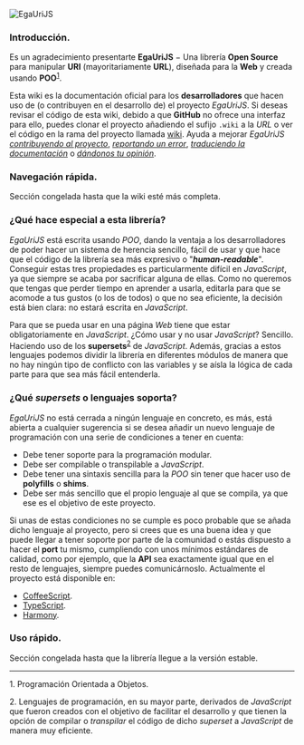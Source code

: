 ![EgaUriJS][1]

### Introducción.
Es un agradecimiento presentarte **EgaUriJS** − Una librería **Open Source** para manipular **URI** (mayoritariamente **URL**), diseñada para la **Web** y creada usando **POO**<sup>[1][2]</sup>.

Esta wiki es la documentación oficial para los **desarrolladores** que hacen uso de (o contribuyen en el desarrollo de) el proyecto *EgaUriJS*. Si deseas revisar el código de esta wiki, debido a que **GitHub** no ofrece una interfaz para ello, puedes clonar el proyecto añadiendo el sufijo `.wiki` a la *URL* o ver el código en la rama del proyecto llamada [wiki][3]. Ayuda a mejorar *EgaUriJS* *[contribuyendo al proyecto][4]*, *[reportando un error][5]*, *[traduciendo la documentación][3]* o *[dándonos tu opinión][6]*.
### Navegación rápida.
Sección congelada hasta que la wiki esté más completa.
### ¿Qué hace especial a esta librería?
*EgaUriJS* está escrita usando *POO*, dando la ventaja a los desarrolladores de poder hacer un sistema de herencia sencillo, fácil de usar y que hace que el código de la librería sea más expresivo o "***human-readable***". Conseguir estas tres propiedades es particularmente difícil en *JavaScript*, ya que siempre se acaba por sacrificar alguna de ellas. Como no queremos que tengas que perder tiempo en aprender a usarla, editarla para que se acomode a tus gustos (o los de todos) o que no sea eficiente, la decisión está bien clara: no estará escrita en *JavaScript*.

Para que se pueda usar en una página *Web* tiene que estar obligatoriamente en *JavaScript*. ¿Cómo usar y no usar *JavaScript*? Sencillo. Haciendo uso de los **supersets**<sup>[2][7]</sup> de *JavaScript*. Además, gracias a estos lenguajes podemos dividir la librería en diferentes módulos de manera que no hay ningún tipo de conflicto con las variables y se aísla la lógica de cada parte para que sea más fácil entenderla.
### ¿Qué *supersets* o lenguajes soporta?
*EgaUriJS* no está cerrada a ningún lenguaje en concreto, es más, está abierta a cualquier sugerencia si se desea añadir un nuevo lenguaje de programación con una serie de condiciones a tener en cuenta:

 - Debe tener soporte para la programación modular.
 - Debe ser compilable o transpilable a *JavaScript*.
 - Debe tener una sintaxis sencilla para la *POO* sin tener que hacer uso de **polyfills** o **shims**.
 - Debe ser más sencillo que el propio lenguaje al que se compila, ya que ese es el objetivo de este proyecto.

Si unas de estas condiciones no se cumple es poco probable que se añada dicho lenguaje al proyecto, pero si crees que es una buena idea y que puede llegar a tener soporte por parte de la comunidad o estás dispuesto a hacer el **port** tu mismo, cumpliendo con unos mínimos estándares de calidad, como por ejemplo, que la **API** sea exactamente igual que en el resto de lenguajes, siempre puedes comunicárnoslo.
Actualmente el proyecto está disponible en:

 - [CoffeeScript][8].
 - [TypeScript][9].
 - [Harmony][10].

### Uso rápido.
Sección congelada hasta que la librería llegue a la versión estable.

----------
 <a name="footnote-POO">1.</a> Programación Orientada a Objetos.
 
 <a name="footnote-supersets">2.</a> Lenguajes de programación, en su mayor parte, derivados de *JavaScript* que fueron creados con el objetivo de facilitar el desarrollo y que tienen la opción de compilar o *transpilar* el código de dicho *superset* a *JavaScript* de manera muy eficiente.

[1]: https://raw.githubusercontent.com/Egatuts/EgaUriJS/wiki/img/EgaUriJS-728.png
[2]: https://github.com/Egatuts/EgaUriJS/blob/wiki/es/Inicio.md#footnote-POO
[3]: https://github.com/Egatuts/EgaUriJS/tree/wiki
[4]: https://github.com/Egatuts/EgaUriJS/pulls
[5]: https://github.com/Egatuts/EgaUriJS/issues
[6]: https://github.com/Egatuts
[7]: https://github.com/Egatuts/EgaUriJS/blob/wiki/es/Inicio.md#footnote-supersets
[8]: http://coffeescript.org/
[9]: http://www.typescriptlang.org/
[10]: https://github.com/lukehoban/es6features
